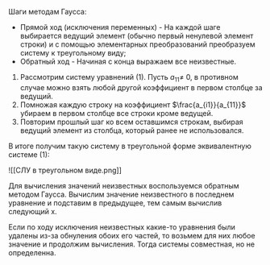 
Шаги методам Гаусса:
- Прямой ход (исключения переменных) - На каждой шаге выбирается ведущий элемент (обычно первый ненулевой элемент строки) и с помощью элементарных преобразований преобразуем систему к треугольному виду;
- Обратный ход - Начиная с конца выражаем все неизвестные.

1. Рассмотрим систему уравнений (1). Пусть $a_{11} \neq$ 0, в противном случае можно взять любой другой коэффициент в первом столбце за ведущий.
2. Помножая каждую строку на коэффициент $\frac{a_{i1}}{a_{11}}$ убираем в первом столбце все строки кроме ведущей.
3. Повторим прошлый шаг ко всем оставшимся строкам, выбирая ведущий элемент из столбца, который ранее не использовался.

В итоге получим такую систему в треугольной форме эквивалентную системе (1):

![[СЛУ в треугольном виде.png]]

Для вычисления значений неизвестных воспользуемся обратным методом Гаусса. Вычислим значение неизвестного в последнем уравнение и подставим в предыдущее, тем самым вычислив следующий x.

Если по ходу исключения неизвестных какие-то уравнения были удалены из-за обнуления обоих его частей, то возьмем для них любое значение и продолжим вычисления. Тогда системы совместная, но не определенна.